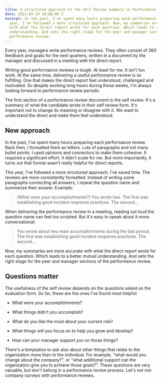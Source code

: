```yaml
---
title: A structured approach to the Self Review summary in Performance Reviews
date: 2021-03-29 10:00:00 Z
excerpt: In the past, I've spent many hours preparing each performance review. This
  year, I've followed a more structured approach. Now, my summaries are more accurate
  with what the direct report wrote for each question. Which leads to a better mutual
  understanding. And sets the right stage for the peer and manager sections of the
  performance review.
---
```


Every year, managers write performance reviews. They often consist of 360 feedback and goals for the next quarters, written in a document by the manager and discussed in a meeting with the direct report.

Writing good performance reviews is tough. At least for me. It isn't fun work. At the same time, delivering a useful performance review is so fulfilling. One that makes the direct report feel understood, challenged and motivated. So despite working long hours during those weeks, I'm always looking forward to performance review periods.

The first section of a performance review document is the self review. It's a summary of what the candidate wrote in their self review form. It's important not to change its meaning or disagree with it. We want to understand the direct and make them feel understood.

## New approach

In the past, I've spent many hours preparing each performance review. Back then, I formatted them as letters. Lots of paragraphs and not many bullet points. I used opinions and connectors to make them cohesive. It required a significant effort. It didn't scale for me. But more importantly, it turns out that format wasn't really helpful for direct reports.

This year, I've followed a more structured approach. I've saved time. The reviews are more consistently formatted. Instead of writing some paragraphs connecting all answers, I repeat the question name and summarize their answer. Example:

> *\[What were your accomplishments?\]*
> You wrote two. The first was establishing good incident response practices. The second...

When delivering the performance review in a meeting, reading out loud the question name can feel too scripted. But it's easy to speak about it more conversational:

> You wrote about two main accomplishments during the last period. The first was establishing good incident response practices. The second...

Now, my summaries are more accurate with what the direct report wrote for each question. Which leads to a better mutual understanding. And sets the right stage for the peer and manager sections of the performance review.

## Questions matter

The usefulness of the self review depends on the questions asked on the evaluation form. So far, these are the ones I've found most helpful:

* What were your accomplishments?

* What things didn't you accomplish?

* What do you like the most about your current role?

* What things will you focus on to help you grow and develop?

* How can your manager support you on those things?

There's a temptation to ask also about other things that relate to the organization more than to the individual. For example, "what would you change about the company?", or "what additional support can the organization give you to achieve those goals?". These questions are very valuable, but don't belong in a performance review process. Let's not mix company surveys with performance reviews.